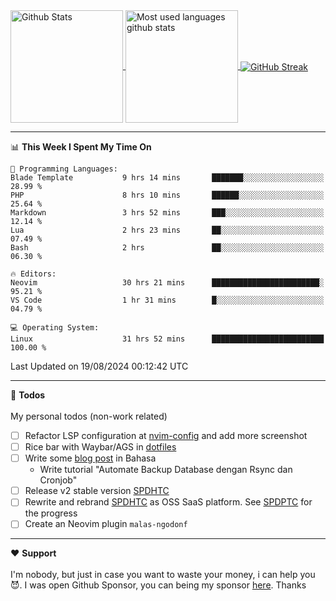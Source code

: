 <a href="https://github.com/anuraghazra/github-readme-stats">
  <img 
        height=180
        align="center" 
        src="https://github-readme-stats.vercel.app/api?username=rizkyilhampra&rank_icon=github&show_icons=true&theme=catppuccin_mocha&hide_border=true&include_all_commits=true&count_private=true&card_width=270" 
        alt="Github Stats" 
    />
</a>
<a href="https://github.com/anuraghazra/github-readme-stats">
  <img 
        height=180
        align="center" 
        src="https://github-readme-stats.vercel.app/api/top-langs/?username=rizkyilhampra&layout=compact&theme=catppuccin_mocha&hide_border=true&langs_count=8" 
        alt="Most used languages github stats" 
    />
</a>
<a href="https://git.io/streak-stats"><img src="https://streak-stats.demolab.com?user=rizkyilhampra&theme=catppuccin-mocha&hide_border=true" align="center" alt="GitHub Streak" /></a>

---

<!--START_SECTION:waka-->
📊 **This Week I Spent My Time On** 

```text
💬 Programming Languages: 
Blade Template           9 hrs 14 mins       ███████░░░░░░░░░░░░░░░░░░   28.99 % 
PHP                      8 hrs 10 mins       ██████░░░░░░░░░░░░░░░░░░░   25.64 % 
Markdown                 3 hrs 52 mins       ███░░░░░░░░░░░░░░░░░░░░░░   12.14 % 
Lua                      2 hrs 23 mins       ██░░░░░░░░░░░░░░░░░░░░░░░   07.49 % 
Bash                     2 hrs               ██░░░░░░░░░░░░░░░░░░░░░░░   06.30 % 

🔥 Editors: 
Neovim                   30 hrs 21 mins      ████████████████████████░   95.21 % 
VS Code                  1 hr 31 mins        █░░░░░░░░░░░░░░░░░░░░░░░░   04.79 % 

💻 Operating System: 
Linux                    31 hrs 52 mins      █████████████████████████   100.00 % 
```


 Last Updated on 19/08/2024 00:12:42 UTC
<!--END_SECTION:waka-->

---

📒 **Todos**
<br>
<br>
My personal todos (non-work related)
- [ ] Refactor LSP configuration at [nvim-config](https://github.com/rizkyilhampra/nvim-config) and add more screenshot
- [ ] Rice bar with Waybar/AGS in [dotfiles](https://github.com/rizkyilhampra/dotfilesv2)
- [ ] Write some [blog post](https://github.com/rizkyilhampra/rizkyilhampra.github.io) in Bahasa
  - Write tutorial "Automate Backup Database dengan Rsync dan Cronjob"
- [ ] Release v2 stable version [SPDHTC](https://github.com/rizkyilhampra/spdhtc)
- [ ] Rewrite and rebrand [SPDHTC](https://github.com/rizkyilhampra/spdhtc) as OSS SaaS platform. See [SPDPTC](https://github.com/SPDPTC/SPDPTC) for the progress
- [ ] Create an Neovim plugin `malas-ngodonf`

---

♥️  **Support**
<br>
<br>
I'm nobody, but just in case you want to waste your money, i can help you 😈. I was open Github Sponsor, you can being my sponsor [here](https://github.com/sponsors/rizkyilhampra). Thanks
